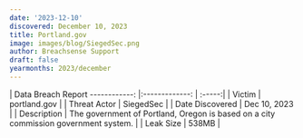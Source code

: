 ```yaml
---
date: '2023-12-10'
discovered: December 10, 2023
title: Portland.gov
image: images/blog/SiegedSec.png
author: Breachsense Support
draft: false
yearmonths: 2023/december
---
```



| Data Breach Report
------------:     |:-------------:    | :-----:|
| Victim      | portland.gov      | 
| Threat Actor      | SiegedSec      | 
| Date Discovered      | Dec 10, 2023      | 
| Description      | The government of Portland, Oregon is based on a city commission government system.      | 
| Leak Size      | 538MB      | 

